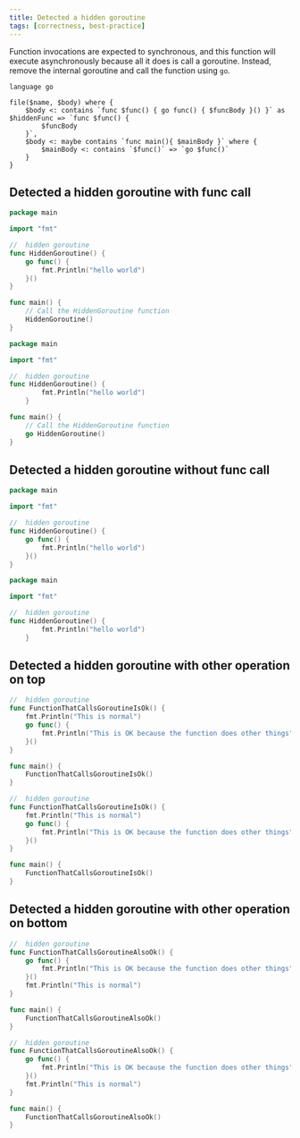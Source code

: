 ```yaml
---
title: Detected a hidden goroutine
tags: [correctness, best-practice]
---
```


Function invocations are expected to synchronous, and this function will execute asynchronously because all it does is call a goroutine. Instead, remove the internal goroutine and call the function using `go`.


```grit
language go

file($name, $body) where {
    $body <: contains `func $func() { go func() { $funcBody }() }` as $hiddenFunc => `func $func() { 
        $funcBody 
    }`,
    $body <: maybe contains `func main(){ $mainBody }` where {
        $mainBody <: contains `$func()` => `go $func()`
    }
}
```

## Detected a hidden goroutine with func call

```go
package main

import "fmt"

//  hidden goroutine
func HiddenGoroutine() {
    go func() {
        fmt.Println("hello world")
    }()
}

func main() {
	// Call the HiddenGoroutine function
	HiddenGoroutine()
}
```

```go
package main

import "fmt"

//  hidden goroutine
func HiddenGoroutine() { 
        fmt.Println("hello world") 
    }

func main() {
	// Call the HiddenGoroutine function
	go HiddenGoroutine()
}
```

## Detected a hidden goroutine without func call

```go
package main

import "fmt"

//  hidden goroutine
func HiddenGoroutine() {
    go func() {
        fmt.Println("hello world")
    }()
}
```

```go
package main

import "fmt"

//  hidden goroutine
func HiddenGoroutine() { 
        fmt.Println("hello world") 
    }
```

## Detected a hidden goroutine with other operation on top

```go
//  hidden goroutine
func FunctionThatCallsGoroutineIsOk() {
    fmt.Println("This is normal")
    go func() {
        fmt.Println("This is OK because the function does other things")
    }()
}

func main() {
	FunctionThatCallsGoroutineIsOk()
}
```

```go
//  hidden goroutine
func FunctionThatCallsGoroutineIsOk() {
    fmt.Println("This is normal")
    go func() {
        fmt.Println("This is OK because the function does other things")
    }()
}

func main() {
	FunctionThatCallsGoroutineIsOk()
}
```

## Detected a hidden goroutine with other operation on bottom
```go
//  hidden goroutine
func FunctionThatCallsGoroutineAlsoOk() {
    go func() {
        fmt.Println("This is OK because the function does other things")
    }()
    fmt.Println("This is normal")
}

func main() {
    FunctionThatCallsGoroutineAlsoOk()
}
```

```go
//  hidden goroutine
func FunctionThatCallsGoroutineAlsoOk() {
    go func() {
        fmt.Println("This is OK because the function does other things")
    }()
    fmt.Println("This is normal")
}

func main() {
    FunctionThatCallsGoroutineAlsoOk()
}
```
